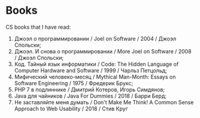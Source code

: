# Books
CS books that I have read:

1. Джоэл о программировании / Joel on Software / 2004 / Джоэл Спольски;
2. Джоэл. И снова о программировании / More Joel on Software / 2008 / Джоэл Спольски;
3. Код. Тайный язык информатики / Code: The Hidden Language of Computer Hardware and Software / 1999 / Чарльз Петцольд;
4. Мифический человеко-месяц / Mythical Man-Month: Essays on Software Engineering / 1975 / 	Фредерик Брукс;
5. PHP 7 в подлиннике / Дмитрий Котеров, Игорь Симдянов;
6. Java для чайников / Java For Dummies / 2018 / 	Барри Берд;
7. Не заставляйте меня думать / Don't Make Me Think! A Common Sense Approach to Web Usability / 2018 / Стив Круг
